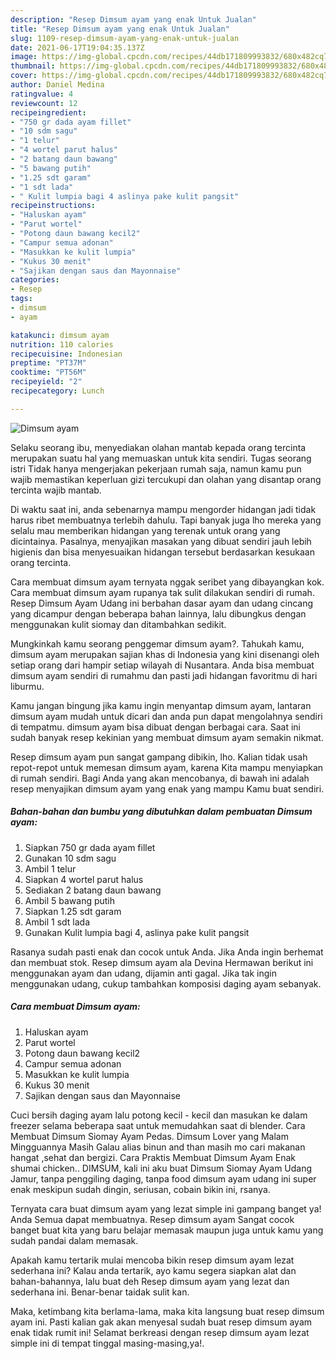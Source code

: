 ```yaml
---
description: "Resep Dimsum ayam yang enak Untuk Jualan"
title: "Resep Dimsum ayam yang enak Untuk Jualan"
slug: 1109-resep-dimsum-ayam-yang-enak-untuk-jualan
date: 2021-06-17T19:04:35.137Z
image: https://img-global.cpcdn.com/recipes/44db171809993832/680x482cq70/dimsum-ayam-foto-resep-utama.jpg
thumbnail: https://img-global.cpcdn.com/recipes/44db171809993832/680x482cq70/dimsum-ayam-foto-resep-utama.jpg
cover: https://img-global.cpcdn.com/recipes/44db171809993832/680x482cq70/dimsum-ayam-foto-resep-utama.jpg
author: Daniel Medina
ratingvalue: 4
reviewcount: 12
recipeingredient:
- "750 gr dada ayam fillet"
- "10 sdm sagu"
- "1 telur"
- "4 wortel parut halus"
- "2 batang daun bawang"
- "5 bawang putih"
- "1.25 sdt garam"
- "1 sdt lada"
- " Kulit lumpia bagi 4 aslinya pake kulit pangsit"
recipeinstructions:
- "Haluskan ayam"
- "Parut wortel"
- "Potong daun bawang kecil2"
- "Campur semua adonan"
- "Masukkan ke kulit lumpia"
- "Kukus 30 menit"
- "Sajikan dengan saus dan Mayonnaise"
categories:
- Resep
tags:
- dimsum
- ayam

katakunci: dimsum ayam 
nutrition: 110 calories
recipecuisine: Indonesian
preptime: "PT37M"
cooktime: "PT56M"
recipeyield: "2"
recipecategory: Lunch

---
```



![Dimsum ayam](https://img-global.cpcdn.com/recipes/44db171809993832/680x482cq70/dimsum-ayam-foto-resep-utama.jpg)

Selaku seorang ibu, menyediakan olahan mantab kepada orang tercinta merupakan suatu hal yang memuaskan untuk kita sendiri. Tugas seorang istri Tidak hanya mengerjakan pekerjaan rumah saja, namun kamu pun wajib memastikan keperluan gizi tercukupi dan olahan yang disantap orang tercinta wajib mantab.

Di waktu  saat ini, anda sebenarnya mampu mengorder hidangan jadi tidak harus ribet membuatnya terlebih dahulu. Tapi banyak juga lho mereka yang selalu mau memberikan hidangan yang terenak untuk orang yang dicintainya. Pasalnya, menyajikan masakan yang dibuat sendiri jauh lebih higienis dan bisa menyesuaikan hidangan tersebut berdasarkan kesukaan orang tercinta. 

Cara membuat dimsum ayam ternyata nggak seribet yang dibayangkan kok. Cara membuat dimsum ayam rupanya tak sulit dilakukan sendiri di rumah. Resep Dimsum Ayam Udang ini berbahan dasar ayam dan udang cincang yang dicampur dengan beberapa bahan lainnya, lalu dibungkus dengan menggunakan kulit siomay dan ditambahkan sedikit.

Mungkinkah kamu seorang penggemar dimsum ayam?. Tahukah kamu, dimsum ayam merupakan sajian khas di Indonesia yang kini disenangi oleh setiap orang dari hampir setiap wilayah di Nusantara. Anda bisa membuat dimsum ayam sendiri di rumahmu dan pasti jadi hidangan favoritmu di hari liburmu.

Kamu jangan bingung jika kamu ingin menyantap dimsum ayam, lantaran dimsum ayam mudah untuk dicari dan anda pun dapat mengolahnya sendiri di tempatmu. dimsum ayam bisa dibuat dengan berbagai cara. Saat ini sudah banyak resep kekinian yang membuat dimsum ayam semakin nikmat.

Resep dimsum ayam pun sangat gampang dibikin, lho. Kalian tidak usah repot-repot untuk memesan dimsum ayam, karena Kita mampu menyiapkan di rumah sendiri. Bagi Anda yang akan mencobanya, di bawah ini adalah resep menyajikan dimsum ayam yang enak yang mampu Kamu buat sendiri.

<!--inarticleads1-->

##### Bahan-bahan dan bumbu yang dibutuhkan dalam pembuatan Dimsum ayam:

1. Siapkan 750 gr dada ayam fillet
1. Gunakan 10 sdm sagu
1. Ambil 1 telur
1. Siapkan 4 wortel parut halus
1. Sediakan 2 batang daun bawang
1. Ambil 5 bawang putih
1. Siapkan 1.25 sdt garam
1. Ambil 1 sdt lada
1. Gunakan  Kulit lumpia bagi 4, aslinya pake kulit pangsit


Rasanya sudah pasti enak dan cocok untuk Anda. Jika Anda ingin berhemat dan membuat stok. Resep dimsum ayam ala Devina Hermawan berikut ini menggunakan ayam dan udang, dijamin anti gagal. Jika tak ingin menggunakan udang, cukup tambahkan komposisi daging ayam sebanyak. 

<!--inarticleads2-->

##### Cara membuat Dimsum ayam:

1. Haluskan ayam
1. Parut wortel
1. Potong daun bawang kecil2
1. Campur semua adonan
1. Masukkan ke kulit lumpia
1. Kukus 30 menit
1. Sajikan dengan saus dan Mayonnaise


Cuci bersih daging ayam lalu potong kecil - kecil dan masukan ke dalam freezer selama beberapa saat untuk memudahkan saat di blender. Cara Membuat Dimsum Siomay Ayam Pedas. Dimsum Lover yang Malam Mingguannya Masih Galau alias binun and than masih mo cari makanan hangat ,sehat dan bergizi. Cara Praktis Membuat Dimsum Ayam Enak shumai chicken.. DIMSUM, kali ini aku buat Dimsum Siomay Ayam Udang Jamur, tanpa penggiling daging, tanpa food dimsum ayam udang ini super enak meskipun sudah dingin, seriusan, cobain bikin ini, rsanya. 

Ternyata cara buat dimsum ayam yang lezat simple ini gampang banget ya! Anda Semua dapat membuatnya. Resep dimsum ayam Sangat cocok banget buat kita yang baru belajar memasak maupun juga untuk kamu yang sudah pandai dalam memasak.

Apakah kamu tertarik mulai mencoba bikin resep dimsum ayam lezat sederhana ini? Kalau anda tertarik, ayo kamu segera siapkan alat dan bahan-bahannya, lalu buat deh Resep dimsum ayam yang lezat dan sederhana ini. Benar-benar taidak sulit kan. 

Maka, ketimbang kita berlama-lama, maka kita langsung buat resep dimsum ayam ini. Pasti kalian gak akan menyesal sudah buat resep dimsum ayam enak tidak rumit ini! Selamat berkreasi dengan resep dimsum ayam lezat simple ini di tempat tinggal masing-masing,ya!.

